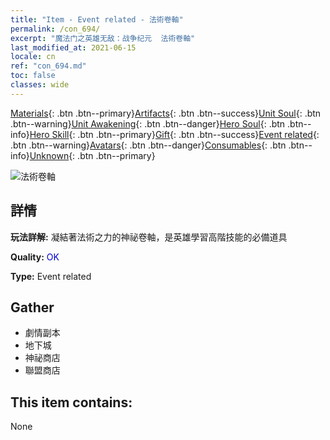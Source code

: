 ```yaml
---
title: "Item - Event related - 法術卷軸"
permalink: /con_694/
excerpt: "魔法门之英雄无敌：战争纪元  法術卷軸"
last_modified_at: 2021-06-15
locale: cn
ref: "con_694.md"
toc: false
classes: wide
---
```

 [Materials](/ItemsCN/){: .btn .btn--primary}[Artifacts](/ItemsCN/Artifacts/){: .btn .btn--success}[Unit Soul](/ItemsCN/UnitSoul/){: .btn .btn--warning}[Unit Awakening](/ItemsCN/UnitAwakening/){: .btn .btn--danger}[Hero Soul](/ItemsCN/HeroSoul/){: .btn .btn--info}[Hero Skill](/ItemsCN/HeroSkill/){: .btn .btn--primary}[Gift](/ItemsCN/Gift/){: .btn .btn--success}[Event related](/ItemsCN/Events/){: .btn .btn--warning}[Avatars](/ItemsCN/Avatars/){: .btn .btn--danger}[Consumables](/ItemsCN/Consumables/){: .btn .btn--info}[Unknown](/ItemsCN/Unknown/){: .btn .btn--primary}

 ![法術卷軸](/images/t/i_tool_3004.png)

## 詳情
 **玩法詳解:** 凝結著法術之力的神祕卷軸，是英雄學習高階技能的必備道具

 **Quality:** <span style="color: #0000CD">OK</span>

 **Type:** Event related

## Gather

*    劇情副本 
*    地下城 
*    神祕商店 
*    聯盟商店 

## This item contains:

  None

